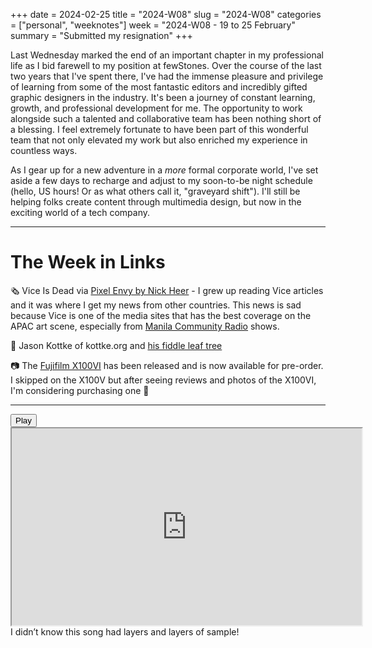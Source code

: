 +++
date = 2024-02-25
title = "2024-W08"
slug = "2024-W08"
categories = ["personal", "weeknotes"]
week = "2024-W08 - 19 to 25 February"
summary = "Submitted my resignation"
+++

Last Wednesday marked the end of an important chapter in my professional life as I bid farewell to my position at fewStones. Over the course of the last two years that I've spent there, I've had the immense pleasure and privilege of learning from some of the most fantastic editors and incredibly gifted graphic designers in the industry. It's been a journey of constant learning, growth, and professional development for me. The opportunity to work alongside such a talented and collaborative team has been nothing short of a blessing. I feel extremely fortunate to have been part of this wonderful team that not only elevated my work but also enriched my experience in countless ways.

As I gear up for a new adventure in a *more* formal corporate world, I've set aside a few days to recharge and adjust to my soon-to-be night schedule (hello, US hours! Or as what others call it, "graveyard shift"). I'll still be helping folks create content through multimedia design, but now in the exciting world of a tech company.

---

# The Week in Links

🗞️ Vice Is Dead via [Pixel Envy by Nick Heer](https://pxlnv.com/linklog/vice-is-dead/) - I grew up reading Vice articles and it was where I get my news from other countries. This news is sad because Vice is one of the media sites that has the best coverage on the APAC art scene, especially from [Manila Community Radio](https://www.vice.com/en/article/epvdnw/manila-community-station-radio-music) shows.

👑 Jason Kottke of kottke.org and [his fiddle leaf tree](https://kottke.org/24/02/hows-it-going-today)

📷 The [Fujifilm X100VI](https://fujifilm-x.com/global/products/cameras/x100vi/) has been released and is now available for pre-order. I skipped on the X100V but after seeing reviews and photos of the X100VI, I'm considering purchasing one 👀

---

<lite-youtube videoid="ugMk_tpVWu8" style="background-image: url(&quot;https://i.ytimg.com/vi/ugMk_tpVWu8/hqdefault.jpg&quot;);" class="lyt-activated"><button type="button" class="lty-playbtn"><span class="lyt-visually-hidden">Play</span></button><iframe width="560" height="315" title="Play" allow="accelerometer; autoplay; encrypted-media; gyroscope; picture-in-picture" allowfullscreen="" src="https://www.youtube-nocookie.com/embed/ugMk_tpVWu8?autoplay"></iframe></lite-youtube>
I didn’t know this song had layers and layers of sample!